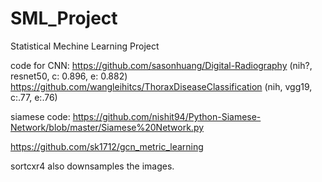 # SML_Project
Statistical Mechine Learning Project

code for CNN:
https://github.com/sasonhuang/Digital-Radiography (nih?, resnet50, c: 0.896, e: 0.882)
https://github.com/wangleihitcs/ThoraxDiseaseClassification (nih, vgg19, c:.77, e:.76)

siamese code:
https://github.com/nishit94/Python-Siamese-Network/blob/master/Siamese%20Network.py

https://github.com/sk1712/gcn_metric_learning

sortcxr4 also downsamples the images. 

